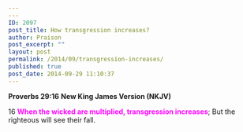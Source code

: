 ```yaml
---
---
ID: 2097
post_title: How transgression increases?
author: Praison
post_excerpt: ""
layout: post
permalink: /2014/09/transgression-increases/
published: true
post_date: 2014-09-29 11:10:37
---
```

<strong>Proverbs 29:16</strong>
<strong> New King James Version (NKJV)</strong>

16 <strong><span style="color: #ff00ff;">When the wicked are multiplied, transgression increases</span></strong>;
But the righteous will see their fall.